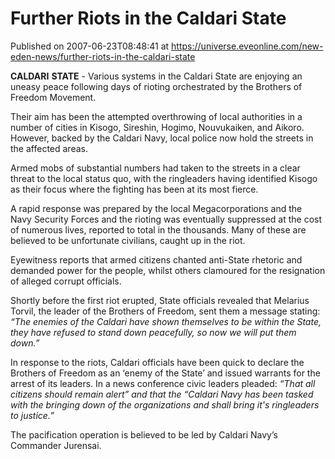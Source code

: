 # Further Riots in the Caldari State
Published on 2007-06-23T08:48:41 at https://universe.eveonline.com/new-eden-news/further-riots-in-the-caldari-state

**CALDARI** **STATE** \- Various systems in the Caldari State are enjoying an uneasy peace following days of rioting orchestrated by the Brothers of Freedom Movement.

Their aim has been the attempted overthrowing of local authorities in a number of cities in Kisogo, Sireshin, Hogimo, Nouvukaiken, and Aikoro. However, backed by the Caldari Navy, local police now hold the streets in the affected areas.

Armed mobs of substantial numbers had taken to the streets in a clear threat to the local status quo, with the ringleaders having identified Kisogo as their focus where the fighting has been at its most fierce. 

A rapid response was prepared by the local Megacorporations and the Navy Security Forces and the rioting was eventually suppressed at the cost of numerous lives, reported to total in the thousands. Many of these are believed to be unfortunate civilians, caught up in the riot. 

Eyewitness reports that armed citizens chanted anti-State rhetoric and demanded power for the people, whilst others clamoured for the resignation of alleged corrupt officials. 

Shortly before the first riot erupted, State officials revealed that Melarius Torvil, the leader of the Brothers of Freedom, sent them a message stating: _“The enemies of the Caldari have shown themselves to be within the State, they have refused to stand down peacefully, so now we will put them down.”_

In response to the riots, Caldari officials have been quick to declare the Brothers of Freedom as an ‘enemy of the State’ and issued warrants for the arrest of its leaders. In a news conference civic leaders pleaded: _“That all citizens should remain alert” and that the “Caldari Navy has been tasked with the bringing down of the organizations and shall bring it's ringleaders to justice.”_

The pacification operation is believed to be led by Caldari Navy’s Commander Jurensai.
